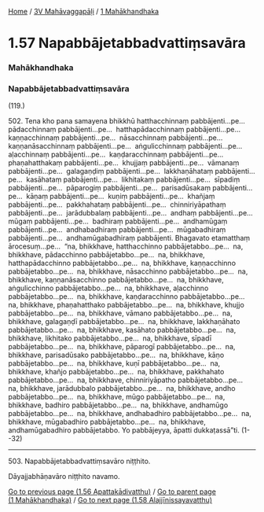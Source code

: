 
[Home](/) / [3V Mahāvaggapāḷi](../../3V.md) / [1 Mahākhandhaka](../1.md)

# 1.57 Napabbājetabbadvattiṃsavāra

### Mahākhandhaka

### Napabbājetabbadvattiṃsavāra

(119.)

502\. Tena kho pana samayena bhikkhū hatthacchinnaṃ pabbājenti…pe…  pādacchinnaṃ pabbājenti…pe…  hatthapādacchinnaṃ pabbājenti…pe…  kaṇṇacchinnaṃ pabbājenti…pe…  nāsacchinnaṃ pabbājenti…pe…  kaṇṇanāsacchinnaṃ pabbājenti…pe…  aṅgulicchinnaṃ pabbājenti…pe…  aḷacchinnaṃ pabbājenti…pe…  kaṇḍaracchinnaṃ pabbājenti…pe…  phaṇahatthakaṃ pabbājenti…pe…  khujjaṃ pabbājenti…pe…  vāmanaṃ pabbājenti…pe…  galagaṇḍiṃ pabbājenti…pe…  lakkhaṇāhataṃ pabbājenti…pe…  kasāhataṃ pabbājenti…pe…  likhitakaṃ pabbājenti…pe…  sīpadiṃ pabbājenti…pe…  pāparogiṃ pabbājenti…pe…  parisadūsakaṃ pabbājenti…pe…  kāṇaṃ pabbājenti…pe…  kuṇiṃ pabbājenti…pe…  khañjaṃ pabbājenti…pe…  pakkhahataṃ pabbājenti…pe…  chinniriyāpathaṃ pabbājenti…pe…  jarādubbalaṃ pabbājenti…pe…  andhaṃ pabbājenti…pe…  mūgaṃ pabbājenti…pe…  badhiraṃ pabbājenti…pe…  andhamūgaṃ pabbājenti…pe…  andhabadhiraṃ pabbājenti…pe…  mūgabadhiraṃ pabbājenti…pe…  andhamūgabadhiraṃ pabbājenti. Bhagavato etamatthaṃ ārocesuṃ…pe…  “na, bhikkhave, hatthacchinno pabbājetabbo…pe…  na, bhikkhave, pādacchinno pabbājetabbo…pe…  na, bhikkhave, hatthapādacchinno pabbājetabbo…pe…  na, bhikkhave, kaṇṇacchinno pabbājetabbo…pe…  na, bhikkhave, nāsacchinno pabbājetabbo…pe…  na, bhikkhave, kaṇṇanāsacchinno pabbājetabbo…pe…  na, bhikkhave, aṅgulicchinno pabbājetabbo…pe…  na, bhikkhave, aḷacchinno pabbājetabbo…pe…  na, bhikkhave, kaṇḍaracchinno pabbājetabbo…pe…  na, bhikkhave, phaṇahatthako pabbājetabbo…pe…  na, bhikkhave, khujjo pabbājetabbo…pe…  na, bhikkhave, vāmano pabbājetabbo…pe…  na, bhikkhave, galagaṇḍī pabbājetabbo…pe…  na, bhikkhave, lakkhaṇāhato pabbājetabbo…pe…  na, bhikkhave, kasāhato pabbājetabbo…pe…  na, bhikkhave, likhitako pabbājetabbo…pe…  na, bhikkhave, sīpadī pabbājetabbo…pe…  na, bhikkhave, pāparogī pabbājetabbo…pe…  na, bhikkhave, parisadūsako pabbājetabbo…pe…  na, bhikkhave, kāṇo pabbājetabbo…pe…  na, bhikkhave, kuṇī pabbājetabbo…pe…  na, bhikkhave, khañjo pabbājetabbo…pe…  na, bhikkhave, pakkhahato pabbājetabbo…pe…  na, bhikkhave, chinniriyāpatho pabbājetabbo…pe…  na, bhikkhave, jarādubbalo pabbājetabbo…pe…  na, bhikkhave, andho pabbājetabbo…pe…  na, bhikkhave, mūgo pabbājetabbo…pe…  na, bhikkhave, badhiro pabbājetabbo…pe…  na, bhikkhave, andhamūgo pabbājetabbo…pe…  na, bhikkhave, andhabadhiro pabbājetabbo…pe…  na, bhikkhave, mūgabadhiro pabbājetabbo…pe…  na, bhikkhave, andhamūgabadhiro pabbājetabbo. Yo pabbājeyya, āpatti dukkaṭassā”ti. (1--32)

---

503\. Napabbājetabbadvattiṃsavāro niṭṭhito.

  
Dāyajjabhāṇavāro niṭṭhito navamo.



[Go to previous page (1.56 Apattakādivatthu)](1.56.md) / [Go to parent page (1 Mahākhandhaka)](../1.md) / [Go to next page (1.58 Alajjīnissayavatthu)](1.58.md)


